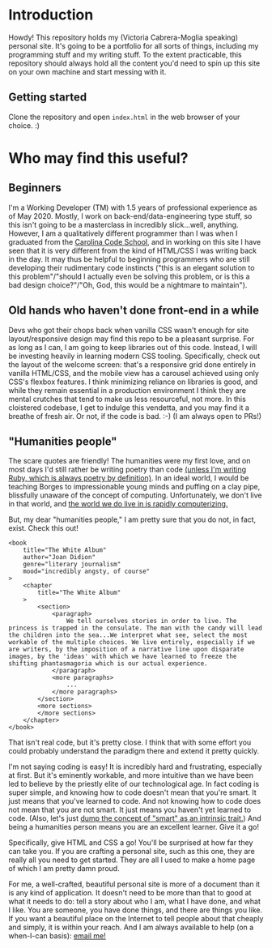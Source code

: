 # Introduction 

Howdy! This repository holds my (Victoria Cabrera-Moglia speaking) personal site. It's going to be a portfolio for all sorts of things, including my programming stuff and my writing stuff. To the extent practicable, this repository should always hold all the content you'd need to spin up this site on your own machine and start messing with it. 

## Getting started
Clone the repository and open `index.html` in the web browser of your choice. :) 

# Who may find this useful? 

## Beginners

I'm a Working Developer (TM) with 1.5 years of professional experience as of May 2020. Mostly, I work on back-end/data-engineering type stuff, so this isn't going to be a masterclass in incredibly slick...well, anything. However, I am a qualitatively different programmer than I was when I graduated from the <a href="www.carolinacodeschool.com"> Carolina Code School</a>, and in working on this site I have seen that it is very different from the kind of HTML/CSS I was writing back in the day. It may thus be helpful to beginning programmers who are still developing their rudimentary code instincts ("this is an elegant solution to this problem"/"should I actually even be solving this problem, or is this a bad design choice?"/"Oh, God, this would be a nightmare to maintain").

## Old hands who haven't done front-end in a while

Devs who got their chops back when vanilla CSS wasn't enough for site layout/responsive design may find this repo to be a pleasant surprise. For as long as I can, I am going to keep libraries out of this code. Instead, I will be investing heavily in learning modern CSS tooling. Specifically, check out the layout of the welcome screen: that's a responsive grid done entirely in vanilla HTML/CSS, and the mobile view has a carousel achieved using only CSS's flexbox features. I think minimizing reliance on libraries is good, and while they remain essential in a production environment I think they are mental crutches that tend to make us less resourceful, not more. In this cloistered codebase, I get to indulge this vendetta, and you may find it a breathe of fresh air. Or not, if the code is bad. :-) (I am always open to PRs!) 

## "Humanities people"

The scare quotes are friendly! The humanities were my first love, and on most days I'd still rather be writing poetry than code <a href="https://google.com/search?&q=ruby+is+the+greatest">(unless I'm writing Ruby, which is always poetry by definition)</a>. In an ideal world, I would be teaching Borges to impressionable young minds and puffing on a clay pipe, blissfully unaware of the concept of computing. Unfortunately, we don't live in that world, and <a href="https://a16z.com/2011/08/20/why-software-is-eating-the-world/">the world we do live in is rapidly computerizing.</a> 

But, my dear "humanities people," I am pretty sure that you do not, in fact, exist. Check this out! 

	<book
		title="The White Album"
		author="Joan Didion"
		genre="literary journalism"
		mood="incredibly angsty, of course"
	>
		<chapter
			title="The White Album"
		>
			<section>
				<paragraph>
					We tell ourselves stories in order to live. The princess is trapped in the consulate. The man with the candy will lead the children into the sea...We interpret what see, select the most workable of the multiple choices. We live entirely, especially if we are writers, by the imposition of a narrative line upon disparate images, by the 'ideas' with which we have learned to freeze the shifting phantasmagoria which is our actual experience.
				</paragraph>
				<more paragraphs>
					...
				</more paragraphs>
			</section>
			<more sections>
			</more sections>
		</chapter>
	</book>

That isn't real code, but it's pretty close. I think that with some effort you could probably understand the paradigm there and extend it pretty quickly. 

I'm not saying coding is easy! It is incredibly hard and frustrating, especially at first. But it's eminently workable, and more intuitive than we have been led to believe by the priestly elite of our technological age. In fact coding is super simple, and knowing how to code doesn't mean that you're smart. It just means that you've learned to code. And not knowing how to code does not mean that you are not smart. It just means you haven't yet learned to code. (Also, let's just <a href="https://www.theatlantic.com/education/archive/2015/06/the-s-word/397205/?utm_source=share&utm_campaign=share">dump the concept of "smart" as an intrinsic trait.</a>) And being a humanities person means you are an excellent learner. Give it a go!

Specifically, give HTML and CSS a go! You'll be surprised at how far they can take you. If you are crafting a personal site, such as this one, they are really all you need to get started. They are all I used to make a home page of which I am pretty damn proud. 

For me, a well-crafted, beautiful personal site is more of a document than it is any kind of application. It doesn't need to be more than that to good at what it needs to do: tell a story about who I am, what I have done, and what I like. You are someone, you have done things, and there are things you like. If you want a beautiful place on the Internet to tell people about that cheaply and simply, it is within your reach. And I am always available to help (on a when-I-can basis): <a href="victoria.cabrera.dev@gmail.com"> email me! </a> 
